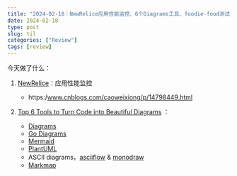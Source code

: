 ```yaml
---
title: "2024-02-18｜NewRelice应用性能监控、6个Diagrams工具、foodie-food测试"
date: 2024-02-18
type: post
slug: til
categories: ["Review"]
tags: [review]
---
```


今天做了什么：

1. [NewRelice](https:/newrelic.com/)：应用性能监控
   - https:/www.cnblogs.com/caoweixiong/p/14798449.html
   
2. [Top 6 Tools to Turn Code into Beautiful Diagrams](https:/www.youtube.com/watch?v=jCd6XfWLZsg) ：
   - [Diagrams](https:/diagrams.mingrammer.com/)
   - [Go Diagrams](https:/godiagram.com/winforms/latest/)
   - [Mermaid](https:/mermaid.js.org/)
   - [PlantUML](https:/plantuml.com/)
   - ASCII diagrams，[asciiflow](https:/asciiflow.com/#/) & [monodraw](https:/monodraw.helftone.com/) 
   - [Markmap](https:/markmap.js.org/)

   
